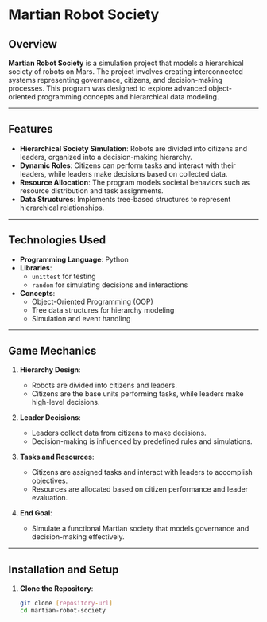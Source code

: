 # Martian Robot Society

## Overview

**Martian Robot Society** is a simulation project that models a hierarchical society of robots on Mars. The project involves creating interconnected systems representing governance, citizens, and decision-making processes. This program was designed to explore advanced object-oriented programming concepts and hierarchical data modeling.

---

## Features

- **Hierarchical Society Simulation**: Robots are divided into citizens and leaders, organized into a decision-making hierarchy.
- **Dynamic Roles**: Citizens can perform tasks and interact with their leaders, while leaders make decisions based on collected data.
- **Resource Allocation**: The program models societal behaviors such as resource distribution and task assignments.
- **Data Structures**: Implements tree-based structures to represent hierarchical relationships.

---

## Technologies Used

- **Programming Language**: Python
- **Libraries**:
  - `unittest` for testing
  - `random` for simulating decisions and interactions
- **Concepts**:
  - Object-Oriented Programming (OOP)
  - Tree data structures for hierarchy modeling
  - Simulation and event handling

---

## Game Mechanics

1. **Hierarchy Design**:
   - Robots are divided into citizens and leaders.
   - Citizens are the base units performing tasks, while leaders make high-level decisions.

2. **Leader Decisions**:
   - Leaders collect data from citizens to make decisions.
   - Decision-making is influenced by predefined rules and simulations.

3. **Tasks and Resources**:
   - Citizens are assigned tasks and interact with leaders to accomplish objectives.
   - Resources are allocated based on citizen performance and leader evaluation.

4. **End Goal**:
   - Simulate a functional Martian society that models governance and decision-making effectively.

---

## Installation and Setup

1. **Clone the Repository**:
   ```bash
   git clone [repository-url]
   cd martian-robot-society
